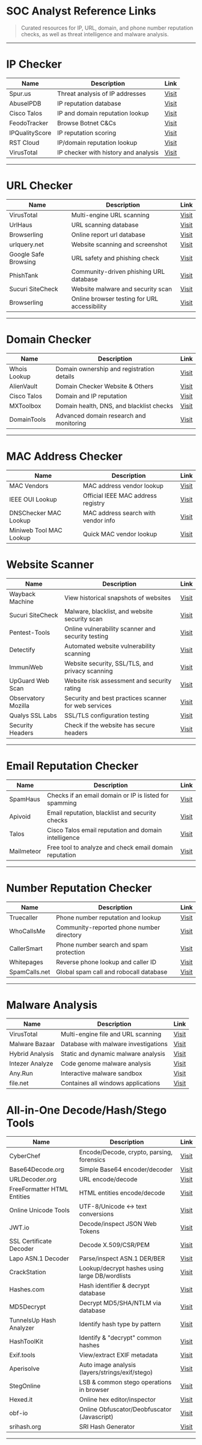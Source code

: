 # SOC Analyst Reference Links

> Curated resources for IP, URL, domain, and phone number reputation checks, as well as threat intelligence and malware analysis.

---

# IP Checker

| Name            | Description                               | Link                                                                                      |
| --------------- | ----------------------------------------- | ----------------------------------------------------------------------------------------- |
| Spur.us         | Threat analysis of IP addresses           | [Visit](https://spur.us/context/64.57.133.112)                                            |
| AbuseIPDB       | IP reputation database                    | [Visit](https://www.abuseipdb.com)                                                        |
| Cisco Talos     | IP and domain reputation lookup           | [Visit](https://www.talosintelligence.com/reputation_center/lookup?search=1111.111.111.1) |
| FeodoTracker    | Browse Botnet C&Cs                        | [Visit](https://feodotracker.abuse.ch/browse) |
| IPQualityScore  | IP reputation scoring                     | [Visit](https://www.ipqualityscore.com)                                                   |
| RST Cloud       | IP/domain reputation lookup               | [Visit](https://www.rstcloud.com/ioc-lookup-results/?search=156.244.56.89)                |
| VirusTotal      | IP checker with history and analysis      | [Visit](https://www.virustotal.com/gui/home/search)                                       |

---

# URL Checker

| Name                 | Description                                    | Link                                      |
| -------------------- | ---------------------------------------------- | ----------------------------------------- |
| VirusTotal           | Multi-engine URL scanning                      | [Visit](https://www.virustotal.com/)      |
| UrlHaus              | URL scanning database                          | [Visit](https://urlhaus.abuse.ch/browse)      |
| Browserling          | Online report url database                     | [Visit](https://m.urlquery.net)     |
| urlquery.net         | Website scanning and screenshot                | [Visit](https://urlscan.io/)              |
| Google Safe Browsing | URL safety and phishing check                  | [Visit](https://transparencyreport.google.com/safe-browsing/search) |
| PhishTank            | Community-driven phishing URL database         | [Visit](https://phishtank.org/)           |
| Sucuri SiteCheck     | Website malware and security scan               | [Visit](https://sitecheck.sucuri.net/)    |
| Browserling          | Online browser testing for URL accessibility   | [Visit](https://www.browserling.com/)     |

---

# Domain Checker

| Name         | Description                               | Link                                                         |
| ------------ | ----------------------------------------- | ------------------------------------------------------------ |
| Whois Lookup | Domain ownership and registration details | [Visit](https://whois.domaintools.com/)                      |
| AlienVault   | Domain Checker Website & Others           | [Visit](https://otx.alienvault.com/)                      |
| Cisco Talos  | Domain and IP reputation                  | [Visit](https://www.talosintelligence.com/reputation_center) |
| MXToolbox    | Domain health, DNS, and blacklist checks  | [Visit](https://mxtoolbox.com/)                              |
| DomainTools  | Advanced domain research and monitoring   | [Visit](https://www.domaintools.com/)                        |

---

# MAC Address Checker

| Name                    | Description                             | Link                                                               |
| ----------------------- | --------------------------------------- | ------------------------------------------------------------------ |
| MAC Vendors             | MAC address vendor lookup               | [Visit](https://macvendors.com/)                                   |
| IEEE OUI Lookup         | Official IEEE MAC address registry      | [Visit](https://standards-oui.ieee.org/oui/oui.txt)                |
| DNSChecker MAC Lookup   | MAC address search with vendor info     | [Visit](https://dnschecker.org/mac-lookup.php)                     |
| Miniweb Tool MAC Lookup | Quick MAC vendor lookup                 | [Visit](https://miniwebtool.com/mac-address-lookup/)               |

# Website Scanner

| Name                | Description                                           | Link                                      |
| ------------------- | ----------------------------------------------------- | ----------------------------------------- |
| Wayback Machine     | View historical snapshots of websites                 | [Visit](https://web.archive.org/)         |
| Sucuri SiteCheck    | Malware, blacklist, and website security scan         | [Visit](https://sitecheck.sucuri.net/)    |
| Pentest-Tools       | Online vulnerability scanner and security testing     | [Visit](https://pentest-tools.com/)       |
| Detectify           | Automated website vulnerability scanning              | [Visit](https://detectify.com/)           |
| ImmuniWeb           | Website security, SSL/TLS, and privacy scanning       | [Visit](https://www.immuniweb.com/websec/) |
| UpGuard Web Scan    | Website risk assessment and security rating           | [Visit](https://www.upguard.com/webscan)  |
| Observatory Mozilla | Security and best practices scanner for web services  | [Visit](https://observatory.mozilla.org/) |
| Qualys SSL Labs     | SSL/TLS configuration testing                         | [Visit](https://www.ssllabs.com/ssltest/) |
| Security Headers    | Check if the website has secure headers               | [Visit](https://securityheaders.com) |

---

# Email Reputation Checker

| Name         | Description                                             | Link                                                                 |
| ------------ | ------------------------------------------------------- | -------------------------------------------------------------------- |
| SpamHaus     | Checks if an email domain or IP is listed for spamming  | [Visit](https://check.spamhaus.org)                                  |
| Apivoid      | Email reputation, blacklist and security checks         | [Visit](https://www.apivoid.com/tools/email-reputation-check)        |
| Talos        | Cisco Talos email reputation and domain intelligence    | [Visit](https://talosintelligence.com/reputation_center/email_rep)   |
| Mailmeteor   | Free tool to analyze and check email domain reputation  | [Visit](https://mailmeteor.com/tools/email-reputation)               |

---

# Number Reputation Checker

| Name                 | Description                                | Link                                       |
| -------------------- | ------------------------------------------ | ------------------------------------------ |
| Truecaller           | Phone number reputation and lookup         | [Visit](https://www.truecaller.com/)       |
| WhoCallsMe           | Community-reported phone number directory  | [Visit](https://whocallsme.com/)           |
| CallerSmart          | Phone number search and spam protection    | [Visit](https://www.callersmart.com/)      |
| Whitepages           | Reverse phone lookup and caller ID         | [Visit](https://www.whitepages.com/)       |
| SpamCalls.net        | Global spam call and robocall database     | [Visit](https://spamcalls.net/en/)         |

---

# Malware Analysis

| Name            | Description                         | Link                                      |
| --------------- | ----------------------------------- | ----------------------------------------- |
| VirusTotal      | Multi-engine file and URL scanning  | [Visit](https://www.virustotal.com/)      |
| Malware Bazaar  | Database with malware investigations| [Visit](https://bazaar.abuse.ch/browse/)      |
| Hybrid Analysis | Static and dynamic malware analysis | [Visit](https://www.hybrid-analysis.com/) |
| Intezer Analyze | Code genome malware analysis        | [Visit](https://analyze.intezer.com/)     |
| Any.Run         | Interactive malware sandbox         | [Visit](https://any.run/)                 |
| file.net        | Containes all windows applications  | [Visit](https://www.file.net/process)     |


# All-in-One Decode/Hash/Stego Tools
| Name                        | Description                                         | Link                                                         |
| --------------------------- | --------------------------------------------------- | ------------------------------------------------------------ |
| CyberChef                   | Encode/Decode, crypto, parsing, forensics           | [Visit](https://gchq.github.io/CyberChef/)                   |
| Base64Decode.org            | Simple Base64 encoder/decoder                       | [Visit](https://www.base64decode.org/)                       |
| URLDecoder.org              | URL encode/decode                                   | [Visit](https://urldecoder.org/)                             |
| FreeFormatter HTML Entities | HTML entities encode/decode                         | [Visit](https://www.freeformatter.com/html-escape.html)      |
| Online Unicode Tools        | UTF-8/Unicode ↔ text conversions                    | [Visit](https://onlineunicodetools.com/)                     |
| JWT.io                      | Decode/inspect JSON Web Tokens                      | [Visit](https://jwt.io/)                                     |
| SSL Certificate Decoder     | Decode X.509/CSR/PEM                                | [Visit](https://www.sslshopper.com/certificate-decoder.html) |
| Lapo ASN.1 Decoder          | Parse/inspect ASN.1 DER/BER                         | [Visit](https://lapo.it/asn1js/)                             |
| CrackStation                | Lookup/decrypt hashes using large DB/wordlists      | [Visit](https://crackstation.net/)                           |
| Hashes.com                  | Hash identifier & decrypt database                  | [Visit](https://hashes.com/en/decrypt/hash)                  |
| MD5Decrypt                  | Decrypt MD5/SHA/NTLM via database                   | [Visit](https://md5decrypt.net/en/)                          |
| TunnelsUp Hash Analyzer     | Identify hash type by pattern                       | [Visit](https://www.tunnelsup.com/hash-analyzer/)            |
| HashToolKit                 | Identify & "decrypt" common hashes                  | [Visit](https://hashtoolkit.com/)                            |                   |
| Exif.tools                  | View/extract EXIF metadata                          | [Visit](https://exif.tools/)                                 |
| Aperisolve                  | Auto image analysis (layers/strings/exif/stego)     | [Visit](https://www.aperisolve.com/)                         |
| StegOnline                  | LSB & common stego operations in browser            | [Visit](https://stegonline.georgeom.net/)                    |
| Hexed.it                    | Online hex editor/inspector                         | [Visit](https://hexed.it/)                                   |
| obf-io                      | Online Obfuscator/Deobfuscator  (Javascript)        | [Visit](https://obf-io.deobfuscate.io)                                   |
| srihash.org                 | SRI Hash Generator                                  | [Visit](https://www.srihash.org)                                   |

---
